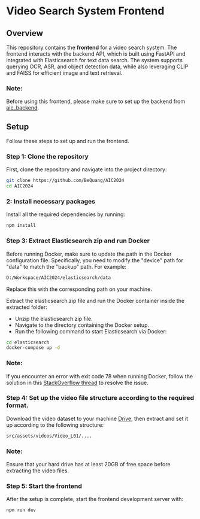 # Video Search System Frontend

## Overview

This repository contains the **frontend** for a video search system. The frontend interacts with the backend API, which is built using FastAPI and integrated with Elasticsearch for text data search. The system supports querying OCR, ASR, and object detection data, while also leveraging CLIP and FAISS for efficient image and text retrieval.

### Note:

Before using this frontend, please make sure to set up the backend from [aic_backend](https://github.com/xlinh2301/aic_backend).

## Setup

Follow these steps to set up and run the frontend.

### Step 1: Clone the repository

First, clone the repository and navigate into the project directory:

```bash
git clone https://github.com/BeQuang/AIC2024
cd AIC2024
```

### 2: Install necessary packages

Install all the required dependencies by running:

```bash
npm install
```

### Step 3: Extract Elasticsearch zip and run Docker

Before running Docker, make sure to update the path in the Docker configuration file. Specifically, you need to modify the "device" path for "data" to match the "backup" path. For example:

```bash
D:/Workspace/AIC2024/elasticsearch/data
```

Replace this with the corresponding path on your machine.

Extract the elasticsearch.zip file and run the Docker container inside the extracted folder:

- Unzip the elasticsearch.zip file.
- Navigate to the directory containing the Docker setup.
- Run the following command to start Elasticsearch via Docker:

```bash
cd elasticsearch
docker-compose up -d
```

### Note:

If you encounter an error with exit code 78 when running Docker, follow the solution in this [StackOverflow thread](https://stackoverflow.com/questions/56937171/efk-elasticsearch-1-exited-with-code-78-when-install-elasticsearch) to resolve the issue.

### Step 4: Set up the video file structure according to the required format.

Download the video dataset to your machine [Drive](https://drive.google.com/file/d/1-HZEpOnVWgpYiTmog-KAZ9Hxa8Ra-gMv/view?fbclid=IwY2xjawFSEmFleHRuA2FlbQIxMQABHSaKA9xGBhwN9lxzxRyoSAojxKHeJk7L5pFe49BM0ng8hCsryqvi1VA1mQ_aem_qep-WTJZoa3Fk5JNSRKGzg), then extract and set it up according to the following structure:

```bash
src/assets/videos/Video_L01/....
```

### Note:

Ensure that your hard drive has at least 20GB of free space before extracting the video files.

### Step 5: Start the frontend

After the setup is complete, start the frontend development server with:

```bash
npm run dev
```
